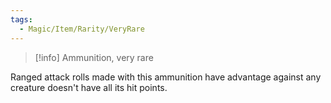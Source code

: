 ```yaml
---
tags:
  - Magic/Item/Rarity/VeryRare
---
```

> [!info]
> Ammunition, very rare

Ranged attack rolls made with this ammunition have advantage against any creature doesn't have all its hit points.